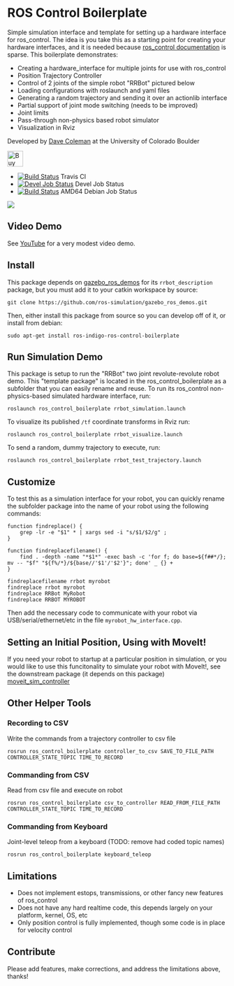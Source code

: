# ROS Control Boilerplate

Simple simulation interface and template for setting up a hardware interface for ros_control. The idea is you take this as a starting point for creating your hardware interfaces, and it is needed because [ros_control documentation](http://wiki.ros.org/ros_control) is sparse. This boilerplate demonstrates:

 - Creating a hardware_interface for multiple joints for use with ros_control
 - Position Trajectory Controller
 - Control of 2 joints of the simple robot "RRBot" pictured below
 - Loading configurations with roslaunch and yaml files
 - Generating a random trajectory and sending it over an actionlib interface
 - Partial support of joint mode switching (needs to be improved)
 - Joint limits
 - Pass-through non-physics based robot simulator
 - Visualization in Rviz

Developed by [Dave Coleman](http://dav.ee/) at the University of Colorado Boulder

<a href='https://ko-fi.com/A7182AMW' target='_blank'><img height='36' style='border:0px;height:36px;' src='https://az743702.vo.msecnd.net/cdn/kofi2.png?v=0' border='0' alt='Buy Me a Coffee at ko-fi.com' /></a>

 * [![Build Status](https://travis-ci.org/PickNikRobotics/ros_control_boilerplate.svg?branch=melodic-devel)](https://travis-ci.org/PickNikRobotics/ros_control_boilerplate) Travis CI
 * [![Devel Job Status](http://build.ros.org/buildStatus/icon?job=Mdev__ros_control_boilerplate__ubuntu_bionic_amd64)](http://build.ros.org/job/Mdev__ros_control_boilerplate__ubuntu_bionic_amd64/) Devel Job Status
 * [![Build Status](http://build.ros.org/buildStatus/icon?job=Mbin_uB64__ros_control_boilerplate__ubuntu_bionic_amd64__binary)](http://build.ros.org/job/Mbin_uB64__ros_control_boilerplate__ubuntu_bionic_amd64__binary/) AMD64 Debian Job Status

<img src="https://raw.githubusercontent.com/davetcoleman/ros_control_boilerplate/jade-devel/resources/screenshot.png"/>


## Video Demo

See [YouTube](https://www.youtube.com/watch?v=Tpj2tx9uZ-o) for a very modest video demo.

## Install

This package depends on [gazebo_ros_demos](https://github.com/ros-simulation/gazebo_ros_demos) for its ``rrbot_description`` package, but you must add it to your catkin workspace by source:

    git clone https://github.com/ros-simulation/gazebo_ros_demos.git

Then, either install this package from source so you can develop off of it, or install from debian:

    sudo apt-get install ros-indigo-ros-control-boilerplate

## Run Simulation Demo

This package is setup to run the "RRBot" two joint revolute-revolute robot demo. This "template package" is located in the ros_control_boilerplate as a subfolder that you can easily rename and reuse. To run its ros_control non-physics-based simulated hardware interface, run:

    roslaunch ros_control_boilerplate rrbot_simulation.launch

To visualize its published ``/tf`` coordinate transforms in Rviz run:

    roslaunch ros_control_boilerplate rrbot_visualize.launch

To send a random, dummy trajectory to execute, run:

    roslaunch ros_control_boilerplate rrbot_test_trajectory.launch

## Customize

To test this as a simulation interface for your robot, you can quickly rename the subfolder package into the name of your robot using the following commands:

```
function findreplace() {
    grep -lr -e "$1" * | xargs sed -i "s/$1/$2/g" ;
}

function findreplacefilename() {
    find . -depth -name "*$1*" -exec bash -c 'for f; do base=${f##*/}; mv -- "$f" "${f%/*}/${base//'$1'/'$2'}"; done' _ {} +
}

findreplacefilename rrbot myrobot
findreplace rrbot myrobot
findreplace RRBot MyRobot
findreplace RRBOT MYROBOT
```

Then add the necessary code to communicate with your robot via USB/serial/ethernet/etc in the file ``myrobot_hw_interface.cpp``.

## Setting an Initial Position, Using with MoveIt!

If you need your robot to startup at a particular position in simulation, or you would like to use this funcitonality to simulate your robot with MoveIt!, see the downstream package (it depends on this package) [moveit_sim_controller](https://github.com/davetcoleman/moveit_sim_controller)

## Other Helper Tools

### Recording to CSV

Write the commands from a trajectory controller to csv file

    rosrun ros_control_boilerplate controller_to_csv SAVE_TO_FILE_PATH CONTROLLER_STATE_TOPIC TIME_TO_RECORD

### Commanding from CSV

Read from csv file and execute on robot

    rosrun ros_control_boilerplate csv_to_controller READ_FROM_FILE_PATH CONTROLLER_STATE_TOPIC TIME_TO_RECORD

### Commanding from Keyboard

Joint-level teleop from a keyboard (TODO: remove had coded topic names)

    rosrun ros_control_boilerplate keyboard_teleop

## Limitations

 - Does not implement estops, transmissions, or other fancy new features of ros_control
 - Does not have any hard realtime code, this depends largely on your platform, kernel, OS, etc
 - Only position control is fully implemented, though some code is in place for velocity control

## Contribute

Please add features, make corrections, and address the limitations above, thanks!
